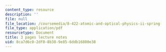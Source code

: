 ```yaml
---
content_type: resource
description: ''
file: null
file_location: /coursemedia/8-422-atomic-and-optical-physics-ii-spring-2013/8ca7d6c02df88b389e856ddb16800e38_MIT8_422S13_homodyne_notes.pdf
file_type: application/pdf
resourcetype: Document
title: 3 pages lecture notes
uid: 8ca7d6c0-2df8-8b38-9e85-6ddb16800e38
---
```

